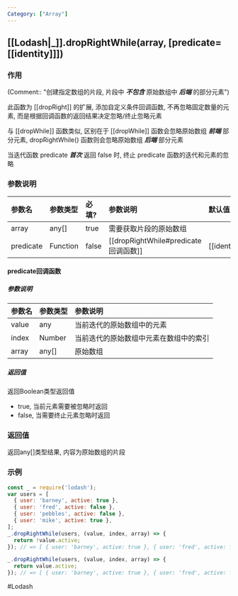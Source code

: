 ```yaml
---
Category: ["Array"]
---
```

## [[Lodash|_]].dropRightWhile(array, \[predicate=[[identity]]\])
### 作用
(Comment:: "创建指定数组的片段, 片段中 ***不包含*** 原始数组中 ***后端*** 的部分元素")

此函数为 [[dropRight]] 的扩展, 添加自定义条件回调函数, 不再忽略固定数量的元素, 而是根据回调函数的返回结果决定忽略/终止忽略元素

与 [[dropWhile]] 函数类似, 区别在于 [[dropWhile]] 函数会忽略原始数组 ***前端*** 部分元素, dropRightWhile() 函数则会忽略原始数组 ***后端*** 部分元素

当迭代函数 predicate ***首次*** 返回 false 时, 终止 predicate 函数的迭代和元素的忽略

### 参数说明
| 参数名    | 参数类型 | 必填? | 参数说明               | 默认值           |
|:--------- |:-------- |:----- |:---------------------- |:---------------- |
| array     | any[]    | true  | 需要获取片段的原始数组 |                  |
| predicate | Function | false | [[dropRightWhile#predicate回调函数]]                       | [[identity]] | 

#### predicate回调函数
##### 参数说明
| 参数名 | 参数类型 | 参数说明                               |
|:------ |:-------- |:-------------------------------------- |
| value  | any      | 当前迭代的原始数组中的元素             |
| index  | Number   | 当前迭代的原始数组中元素在数组中的索引 |
| array  | any[]   | 原始数组                               | 

##### 返回值
返回Boolean类型返回值
- true, 当前元素需要被忽略时返回
- false, 当需要终止元素忽略时返回

### 返回值
返回any[]类型结果, 内容为原始数组的片段

### 示例
```javascript
const _ = require('lodash');
var users = [
  { user: 'barney', active: true },
  { user: 'fred', active: false },
  { user: 'pebbles', active: false },
  { user: 'mike', active: true },
];
_.dropRightWhile(users, (value, index, array) => {
  return !value.active;
}); // => [ { user: 'barney', active: true }, { user: 'fred', active: false }, { user: 'pebbles', active: false }, { user: 'mike', active: true } ]

_.dropRightWhile(users, (value, index, array) => {
  return value.active;
}); // => [ { user: 'barney', active: true }, { user: 'fred', active: false }, { user: 'pebbles', active: false } ]
```

#Lodash 